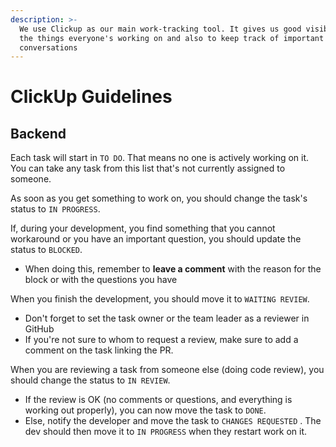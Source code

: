 ```yaml
---
description: >-
  We use Clickup as our main work-tracking tool. It gives us good visibility on
  the things everyone's working on and also to keep track of important
  conversations
---
```


# ClickUp Guidelines

## Backend

Each task will start in `TO DO`. That means no one is actively working on it. You can take any task from this list that's not currently assigned to someone.

As soon as you get something to work on, you should change the task's status to `IN PROGRESS`.

If, during your development, you find something that you cannot workaround or you have an important question, you should update the status to `BLOCKED`.

* When doing this, remember to **leave a comment** with the reason for the block or with the questions you have

When you finish the development, you should move it to `WAITING REVIEW`.

* Don't forget to set the task owner or the team leader as a reviewer in GitHub
* If you're not sure to whom to request a review, make sure to add a comment on the task linking the PR.

When you are reviewing a task from someone else \(doing code review\), you should change the status to `IN REVIEW`.

* If the review is OK \(no comments or questions, and everything is working out properly\), you can now move the task to `DONE`.
* Else, notify the developer and move the task to `CHANGES REQUESTED` . The dev should then move it to `IN PROGRESS` when they restart work on it.

